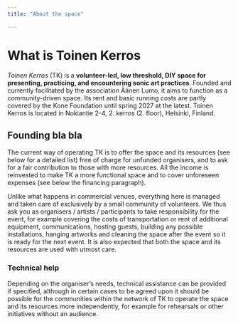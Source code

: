 ```yaml
---
title: "About the space"

---
```


# What is Toinen Kerros

_Toinen Kerros_ (TK) is a **volunteer-led, low threshold, DIY space for presenting, practicing, and encountering sonic art practices**.
 Founded and currently facilitated by the association Äänen Lumo, it aims to function as a community-driven space. Its rent and basic running costs are partly covered by the Kone Foundation until spring 2027 at the latest. Toinen Kerros is located in Nokiantie 2-4, 2. kerros (2. floor), Helsinki, Finland.

## Founding bla bla 


The current way of operating TK is to offer the space and its resources (see below for a detailed list) free of charge for unfunded organisers, and to ask for a fair contribution to those with more resources. All the income is reinvested to make TK a more functional space and to cover unforeseen expenses (see below the financing paragraph).

Unlike what happens in commercial venues, everything here is managed and taken care of exclusively by a small community of volunteers. We thus ask you as organisers / artists / participants to take responsibility for the event, for example covering the costs of transportation or rent of additional equipment, communications, hosting guests, building any possible installations, hanging artworks and cleaning the space after the event so it is ready for the next event. It is also expected that both the space and its resources are used with utmost care.

### Technical help 
Depending on the organiser’s needs, technical assistance can be provided if specified, although in certain cases to be agreed upon it should be possible for the communities within the network of TK to operate the space and its resources more independently, for example for rehearsals or other initiatives without an audience.

